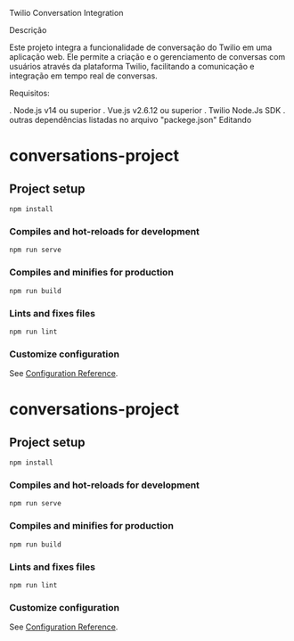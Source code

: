 Twilio Conversation Integration


Descrição

Este projeto integra a funcionalidade de conversação do Twilio em uma aplicação web. Ele permite a criação e o gerenciamento de conversas com usuários através da plataforma Twilio, facilitando a comunicação e integração em tempo real de conversas. 

Requisitos:

. Node.js v14 ou superior
. Vue.js v2.6.12 ou superior
. Twilio Node.Js SDK
. outras dependências listadas no arquivo "packege.json" 
Editando

# conversations-project

## Project setup
```
npm install
```

### Compiles and hot-reloads for development
```
npm run serve
```

### Compiles and minifies for production
```
npm run build
```

### Lints and fixes files
```
npm run lint
```

### Customize configuration
See [Configuration Reference](https://cli.vuejs.org/config/).

# conversations-project

## Project setup
```
npm install
```

### Compiles and hot-reloads for development
```
npm run serve
```

### Compiles and minifies for production
```
npm run build
```

### Lints and fixes files
```
npm run lint
```

### Customize configuration
See [Configuration Reference](https://cli.vuejs.org/config/).
